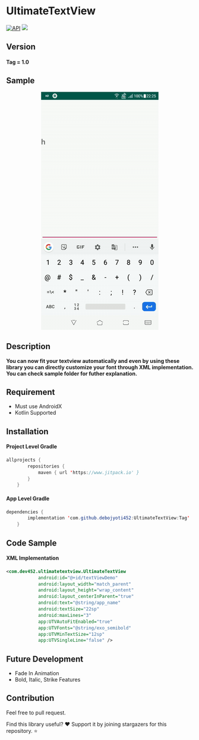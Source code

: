 # UltimateTextView
[![API](https://img.shields.io/badge/API-19%2B-brightgreen.svg?style=flat)](https://android-arsenal.com/api?level=19) [![](https://www.jitpack.io/v/debojyoti452/UltimateTextView.svg)](https://www.jitpack.io/#debojyoti452/UltimateTextView)

## Version
#### Tag = 1.0
## Sample
<p align="center"> 
<img src="images/screencapture-1568048103006.gif">
</p>

## Description
<b>You can now fit your textview automatically and even by using these library you can directly customize your font through XML implementation. You can check sample folder for futher explanation.</b>

## Requirement
* Must use AndroidX
* Kotlin Supported

## Installation
#### Project Level Gradle
```java
allprojects {
		repositories {
			maven { url 'https://www.jitpack.io' }
		}
	}
```
#### App Level Gradle
```java
dependencies {
	    implementation 'com.github.debojyoti452:UltimateTextView:Tag'
	}
```

## Code Sample
#### XML Implementation
```xml
<com.dev452.ultimatetextview.UltimateTextView
            android:id="@+id/textViewDemo"
            android:layout_width="match_parent"
            android:layout_height="wrap_content"
            android:layout_centerInParent="true"
            android:text="@string/app_name"
            android:textSize="22sp"
            android:maxLines="3"
            app:UTVAutoFitEnabled="true"
            app:UTVFonts="@string/exo_semibold"
            app:UTVMinTextSize="12sp"
            app:UTVSingleLine="false" />
```

## Future Development
* Fade In Animation
* Bold, Italic, Strike Features

## Contribution
Feel free to pull request.

Find this library useful? ❤️
Support it by joining stargazers for this repository. ⭐️
